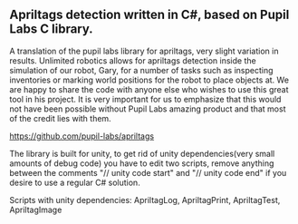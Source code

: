 ## Apriltags detection written in C#, based on Pupil Labs C library.

A translation of the pupil labs library for apriltags, very slight variation in results. 
Unlimited robotics allows for apriltags detection inside the simulation of our robot, Gary, for a number of tasks such as inspecting inventories or marking world positions for the robot to place objects at. We are happy to share the code with anyone else who wishes to use this great tool in his project. It is very important for us to emphasize that this would not have been possible without Pupil Labs amazing product and that most of the credit lies with them.

https://github.com/pupil-labs/apriltags

The library is built for unity, to get rid of unity dependencies(very small amounts of debug code) you have to edit two scripts, remove anything between the comments "// unity code start" and "// unity code end" if you desire to use a regular C# solution. 

Scripts with unity dependencies: ApriltagLog, ApriltagPrint, ApriltagTest, ApriltagImage
